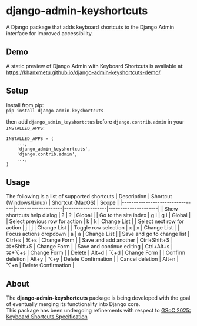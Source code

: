 # django-admin-keyshortcuts
A Django package that adds keyboard shortcuts to the Django Admin interface for improved accessibility.  

## Demo
A static preview of Django Admin with Keyboard Shortcuts is available at:  
https://khanxmetu.github.io/django-admin-keyshortcuts-demo/

## Setup
Install from pip:  
`pip install django-admin-keyshortcuts`

then add `django_admin_keyshortctus` before `django.contrib.admin` in your `INSTALLED_APPS`:

```
INSTALLED_APPS = (
    ...,
    'django_admin_keyshortcuts',
    'django.contrib.admin', 
    ...,
)
```

## Usage
The following is a list of supported shortcuts
| Description                    | Shortcut (Windows/Linux) | Shortcut (MacOS) | Scope               |
|--------------------------------|--------------------|------------------|---------------------|
| Show shortcuts help dialog     | ?                  | ?                | Global              |
| Go to the site index           | g i                | g i              | Global              |
| Select previous row for action | k                  | k                | Change List         |
| Select next row for action     | j                  | j                | Change List         |
| Toggle row selection           | x                  | x                | Change List         |
| Focus actions dropdown         | a                  | a                | Change List         |
| Save and go to change list     | Ctrl+s             | ⌘+s              | Change Form         |
| Save and add another           | Ctrl+Shift+S       | ⌘+Shift+S        | Change Form         |
| Save and continue editing      | Ctrl+Alt+s         | ⌘+⌥+s            | Change Form         |
| Delete                         | Alt+d              | ⌥+d              | Change Form         |
| Confirm deletion               | Alt+y              | ⌥+y              | Delete Confirmation |
| Cancel deletion                | Alt+n              | ⌥+n              | Delete Confirmation |


## About
The **django-admin-keyshortcuts** package is being developed with the goal of eventually merging its functionality into Django core.  
This package has been undergoing refinements with respect to [GSoC 2025: Keyboard Shortcuts Specification](https://docs.google.com/document/d/1sFyl53B4IPWpYX7Q0vJYaNiCaJbe3Ym3_m1Dgk_gmr8/)
